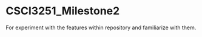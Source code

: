# CSCI3251_Milestone2

For experiment with the features within repository and familiarize with them.
